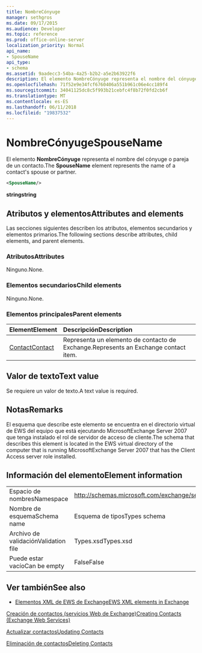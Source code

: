```yaml
---
title: NombreCónyuge
manager: sethgros
ms.date: 09/17/2015
ms.audience: Developer
ms.topic: reference
ms.prod: office-online-server
localization_priority: Normal
api_name:
- SpouseName
api_type:
- schema
ms.assetid: 9aadecc3-54ba-4a25-b2b2-a5e2b63922f6
description: El elemento NombreCónyuge representa el nombre del cónyuge o pareja de un contacto.
ms.openlocfilehash: 71f52e9e34fcf6760406a551b961c06e4cc189f4
ms.sourcegitcommit: 34041125dc8c5f993b21cebfc4f8b72f0fd2cb6f
ms.translationtype: MT
ms.contentlocale: es-ES
ms.lasthandoff: 06/11/2018
ms.locfileid: "19837532"
---
```

# <a name="spousename"></a><span data-ttu-id="2ab58-103">NombreCónyuge</span><span class="sxs-lookup"><span data-stu-id="2ab58-103">SpouseName</span></span>

<span data-ttu-id="2ab58-104">El elemento **NombreCónyuge** representa el nombre del cónyuge o pareja de un contacto.</span><span class="sxs-lookup"><span data-stu-id="2ab58-104">The **SpouseName** element represents the name of a contact's spouse or partner.</span></span> 
  
```xml
<SpouseName/>
```

 <span data-ttu-id="2ab58-105">**string**</span><span class="sxs-lookup"><span data-stu-id="2ab58-105">**string**</span></span>
## <a name="attributes-and-elements"></a><span data-ttu-id="2ab58-106">Atributos y elementos</span><span class="sxs-lookup"><span data-stu-id="2ab58-106">Attributes and elements</span></span>

<span data-ttu-id="2ab58-107">Las secciones siguientes describen los atributos, elementos secundarios y elementos primarios.</span><span class="sxs-lookup"><span data-stu-id="2ab58-107">The following sections describe attributes, child elements, and parent elements.</span></span>
  
### <a name="attributes"></a><span data-ttu-id="2ab58-108">Atributos</span><span class="sxs-lookup"><span data-stu-id="2ab58-108">Attributes</span></span>

<span data-ttu-id="2ab58-109">Ninguno.</span><span class="sxs-lookup"><span data-stu-id="2ab58-109">None.</span></span>
  
### <a name="child-elements"></a><span data-ttu-id="2ab58-110">Elementos secundarios</span><span class="sxs-lookup"><span data-stu-id="2ab58-110">Child elements</span></span>

<span data-ttu-id="2ab58-111">Ninguno.</span><span class="sxs-lookup"><span data-stu-id="2ab58-111">None.</span></span>
  
### <a name="parent-elements"></a><span data-ttu-id="2ab58-112">Elementos principales</span><span class="sxs-lookup"><span data-stu-id="2ab58-112">Parent elements</span></span>

|<span data-ttu-id="2ab58-113">**Element**</span><span class="sxs-lookup"><span data-stu-id="2ab58-113">**Element**</span></span>|<span data-ttu-id="2ab58-114">**Descripción**</span><span class="sxs-lookup"><span data-stu-id="2ab58-114">**Description**</span></span>|
|:-----|:-----|
|[<span data-ttu-id="2ab58-115">Contact</span><span class="sxs-lookup"><span data-stu-id="2ab58-115">Contact</span></span>](contact.md) <br/> |<span data-ttu-id="2ab58-116">Representa un elemento de contacto de Exchange.</span><span class="sxs-lookup"><span data-stu-id="2ab58-116">Represents an Exchange contact item.</span></span>  <br/> |
   
## <a name="text-value"></a><span data-ttu-id="2ab58-117">Valor de texto</span><span class="sxs-lookup"><span data-stu-id="2ab58-117">Text value</span></span>

<span data-ttu-id="2ab58-118">Se requiere un valor de texto.</span><span class="sxs-lookup"><span data-stu-id="2ab58-118">A text value is required.</span></span>
  
## <a name="remarks"></a><span data-ttu-id="2ab58-119">Notas</span><span class="sxs-lookup"><span data-stu-id="2ab58-119">Remarks</span></span>

<span data-ttu-id="2ab58-120">El esquema que describe este elemento se encuentra en el directorio virtual de EWS del equipo que está ejecutando MicrosoftExchange Server 2007 que tenga instalado el rol de servidor de acceso de cliente.</span><span class="sxs-lookup"><span data-stu-id="2ab58-120">The schema that describes this element is located in the EWS virtual directory of the computer that is running MicrosoftExchange Server 2007 that has the Client Access server role installed.</span></span>
  
## <a name="element-information"></a><span data-ttu-id="2ab58-121">Información del elemento</span><span class="sxs-lookup"><span data-stu-id="2ab58-121">Element information</span></span>

|||
|:-----|:-----|
|<span data-ttu-id="2ab58-122">Espacio de nombres</span><span class="sxs-lookup"><span data-stu-id="2ab58-122">Namespace</span></span>  <br/> |http://schemas.microsoft.com/exchange/services/2006/types  <br/> |
|<span data-ttu-id="2ab58-123">Nombre de esquema</span><span class="sxs-lookup"><span data-stu-id="2ab58-123">Schema name</span></span>  <br/> |<span data-ttu-id="2ab58-124">Esquema de tipos</span><span class="sxs-lookup"><span data-stu-id="2ab58-124">Types schema</span></span>  <br/> |
|<span data-ttu-id="2ab58-125">Archivo de validación</span><span class="sxs-lookup"><span data-stu-id="2ab58-125">Validation file</span></span>  <br/> |<span data-ttu-id="2ab58-126">Types.xsd</span><span class="sxs-lookup"><span data-stu-id="2ab58-126">Types.xsd</span></span>  <br/> |
|<span data-ttu-id="2ab58-127">Puede estar vacío</span><span class="sxs-lookup"><span data-stu-id="2ab58-127">Can be empty</span></span>  <br/> |<span data-ttu-id="2ab58-128">False</span><span class="sxs-lookup"><span data-stu-id="2ab58-128">False</span></span>  <br/> |
   
## <a name="see-also"></a><span data-ttu-id="2ab58-129">Ver también</span><span class="sxs-lookup"><span data-stu-id="2ab58-129">See also</span></span>



- [<span data-ttu-id="2ab58-130">Elementos XML de EWS de Exchange</span><span class="sxs-lookup"><span data-stu-id="2ab58-130">EWS XML elements in Exchange</span></span>](ews-xml-elements-in-exchange.md)


[<span data-ttu-id="2ab58-131">Creación de contactos (servicios Web de Exchange)</span><span class="sxs-lookup"><span data-stu-id="2ab58-131">Creating Contacts (Exchange Web Services)</span></span>](http://msdn.microsoft.com/library/4845917e-70d1-481c-bbd7-011ec6571789%28Office.15%29.aspx)
  
[<span data-ttu-id="2ab58-132">Actualizar contactos</span><span class="sxs-lookup"><span data-stu-id="2ab58-132">Updating Contacts</span></span>](http://msdn.microsoft.com/library/9a865953-b94a-4229-b632-2dee433314be%28Office.15%29.aspx)
  
[<span data-ttu-id="2ab58-133">Eliminación de contactos</span><span class="sxs-lookup"><span data-stu-id="2ab58-133">Deleting Contacts</span></span>](http://msdn.microsoft.com/library/fcc3dc84-cd3e-455e-a1a7-ae6921c9b588%28Office.15%29.aspx)

